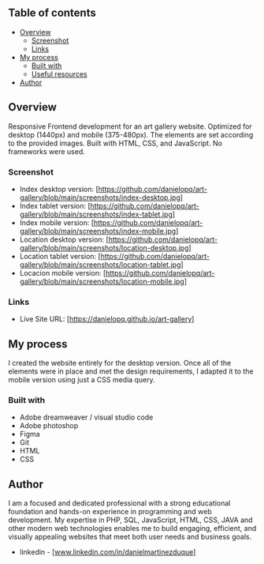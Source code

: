 

## Table of contents

- [Overview](#overview)
  - [Screenshot](#screenshot)
  - [Links](#links)
- [My process](#my-process)
  - [Built with](#built-with)
  - [Useful resources](#useful-resources)
- [Author](#author)


## Overview

Responsive Frontend development for an art gallery website. Optimized for desktop (1440px) and mobile (375-480px). The elements are set according to the provided images. Built with HTML, CSS, and JavaScript. No frameworks were used.

### Screenshot

- Index desktop version: [https://github.com/danielopq/art-gallery/blob/main/screenshots/index-desktop.jpg]
- Index tablet version: [https://github.com/danielopq/art-gallery/blob/main/screenshots/index-tablet.jpg]
- Index mobile version: [https://github.com/danielopq/art-gallery/blob/main/screenshots/index-mobile.jpg]
- Location desktop version: [https://github.com/danielopq/art-gallery/blob/main/screenshots/location-desktop.jpg]
- Location tablet version: [https://github.com/danielopq/art-gallery/blob/main/screenshots/location-tablet.jpg]
- Locacion mobile version: [https://github.com/danielopq/art-gallery/blob/main/screenshots/location-mobile.jpg]



### Links

- Live Site URL: [https://danielopq.github.io/art-gallery]

## My process

I created the website entirely for the desktop version. Once all of the elements were in place and met the design requirements, I adapted it to the mobile version using just a CSS media query.

### Built with

- Adobe dreamweaver / visual studio code
- Adobe photoshop
- Figma
- Git
- HTML
- CSS

## Author

I am a focused and dedicated professional with a strong educational foundation and hands-on experience in programming and web development. My expertise in PHP, SQL, JavaScript, HTML, CSS, JAVA and other modern web technologies enables me to build engaging, efficient, and visually appealing websites that meet both user needs and business goals.

- linkedin - [www.linkedin.com/in/danielmartinezduque]

